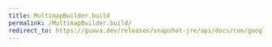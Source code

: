 ```yaml
---
title: MultimapBuilder.build
permalink: /MultimapBuilder.build/
redirect_to: https://guava.dev/releases/snapshot-jre/api/docs/com/google/common/collect/MultimapBuilder.html#build--
---
```

